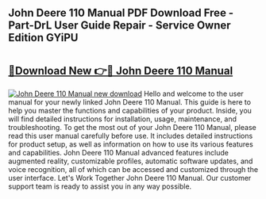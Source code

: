 ## John Deere 110 Manual PDF Download Free - Part-DrL User Guide Repair - Service Owner Edition GYiPU

# <h2><a href="http://bc89589.oget.top/?id=John+Deere+110+Manual">🔗Download New 👉🔴 John Deere 110 Manual</a></h2>

[![John Deere 110 Manual new download](https://i.imgur.com/5g1atiW.png)](http://bc89589.oget.top/?id=John+Deere+110+Manual)
Hello and welcome to the user manual for your newly linked John Deere 110 Manual. This guide is here to help you master the functions and capabilities of your product. Inside, you will find detailed instructions for installation, usage, maintenance, and troubleshooting. To get the most out of your John Deere 110 Manual, please read this user manual carefully before use. It includes detailed instructions for product setup, as well as information on how to use its various features and capabilities. John Deere 110 Manual advanced features include augmented reality, customizable profiles, automatic software updates, and voice recognition, all of which can be accessed and customized through the user interface. Let's Work Together John Deere 110 Manual. Our customer support team is ready to assist you in any way possible.
